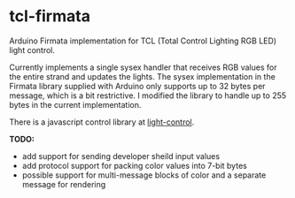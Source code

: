 tcl-firmata
===========

Arduino Firmata implementation for TCL (Total Control Lighting RGB LED) light control.

Currently implements a single sysex handler that receives RGB values for the entire strand and updates the lights. 
The sysex implementation in the Firmata library supplied with Arduino only supports up to 32 bytes per message, 
which is a bit restrictive. I modified the library to handle up to 255 bytes in the current implementation.

There is a javascript control library at [light-control](https://github.com/jphays/light-control).

__TODO:__
- add support for sending developer sheild input values
- add protocol support for packing color values into 7-bit bytes
- possible support for multi-message blocks of color and a separate message for rendering
